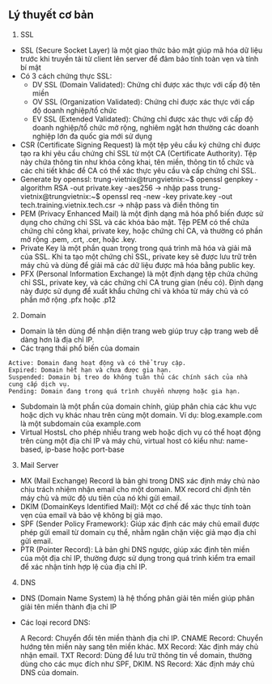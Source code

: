 ## Lý thuyết cơ bản

1. SSL

- SSL (Secure Socket Layer) là một giao thức bảo mật giúp mã hóa dữ liệu trước khi truyền tải từ client lên server để đảm bảo tính toàn vẹn và tính bí mật
- Có 3 cách chứng thực SSL:
  + DV SSL (Domain Validated): Chứng chỉ được xác thực với cấp độ tên miền
  + OV SSL (Organization Validated): Chứng chỉ được xác thực với cấp độ doanh nghiệp/tổ chức
  + EV SSL (Extended Validated): Chứng chỉ được xác thực với cấp độ doanh nghiệp/tổ chức mở rộng, nghiêm ngặt hơn thường các doanh nghiệp lớn đa quốc gia mới sử dụng
- CSR (Certificate Signing Request) là một tệp yêu cầu ký chứng chỉ được tạo ra khi yêu cầu chứng chỉ SSL từ một CA (Certificate Authority). Tệp này chứa thông tin như khóa công khai, tên miền, thông tin tổ chức và các chi tiết khác để CA có thể xác thực yêu cầu và cấp chứng chỉ SSL.
- Generate by openssl:
  trung-vietnix@trungvietnix:~$ openssl genpkey -algorithm RSA -out private.key -aes256 -> nhập pass
  trung-vietnix@trungvietnix:~$ openssl req -new -key private.key -out tech.training.vietnix.tech.csr -> nhập pass và điền thông tin
- PEM (Privacy Enhanced Mail) là một định dạng mã hóa phổ biến được sử dụng cho chứng chỉ SSL và các khóa bảo mật. Tệp PEM có thể chứa chứng chỉ công khai, private key, hoặc chứng chỉ CA, và thường có phần mở rộng .pem, .crt, .cer, hoặc .key.
- Private Key là một phần quan trọng trong quá trình mã hóa và giải mã của SSL. Khi ta tạo một chứng chỉ SSL, private key sẽ được lưu trữ trên máy chủ và dùng để giải mã các dữ liệu được mã hóa bằng public key.
- PFX (Personal Information Exchange) là một định dạng tệp chứa chứng chỉ SSL, private key, và các chứng chỉ CA trung gian (nếu có). Định dạng này được sử dụng để xuất khẩu chứng chỉ và khóa từ máy chủ và có phần mở rộng .pfx hoặc .p12

2. Domain
- Domain là tên dùng để nhận diện trang web giúp truy cập trang web dễ dàng hơn là địa chỉ IP.
- Các trạng thái phổ biến của domain
```
Active: Domain đang hoạt động và có thể truy cập.
Expired: Domain hết hạn và chưa được gia hạn.
Suspended: Domain bị treo do không tuân thủ các chính sách của nhà cung cấp dịch vụ.
Pending: Domain đang trong quá trình chuyển nhượng hoặc gia hạn.
```
- Subdomain là một phần của domain chính, giúp phân chia các khu vực hoặc dịch vụ khác nhau trên cùng một domain. Ví dụ: blog.example.com là một subdomain của example.com
- Virtual HostsL cho phép nhiều trang web hoặc dịch vụ có thể hoạt động trên cùng một địa chỉ IP và máy chủ, virtual host có kiểu như: name-based, ip-base hoặc port-base

3. Mail Server
- MX (Mail Exchange) Record là bản ghi trong DNS xác định máy chủ nào chịu trách nhiệm nhận email cho một domain. MX record chỉ định tên máy chủ và mức độ ưu tiên của nó khi gửi email.
- DKIM (DomainKeys Identified Mail): Một cơ chế để xác thực tính toàn vẹn của email và bảo vệ không bị giả mạo.
- SPF (Sender Policy Framework): Giúp xác định các máy chủ email được phép gửi email từ domain cụ thể, nhằm ngăn chặn việc giả mạo địa chỉ gửi email.
- PTR (Pointer Record): Là bản ghi DNS ngược, giúp xác định tên miền của một địa chỉ IP, thường được sử dụng trong quá trình kiểm tra email để xác nhận tính hợp lệ của địa chỉ IP.

4. DNS
- DNS (Domain Name System) là hệ thống phân giải tên miền giúp phân giải tên miền thành địa chỉ IP
- Các loại record DNS:

    A Record: Chuyển đổi tên miền thành địa chỉ IP.
    CNAME Record: Chuyển hướng tên miền này sang tên miền khác.
    MX Record: Xác định máy chủ nhận email.
    TXT Record: Dùng để lưu trữ thông tin về domain, thường dùng cho các mục đích như SPF, DKIM.
    NS Record: Xác định máy chủ DNS của domain.
